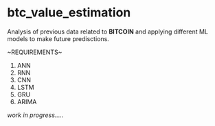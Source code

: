 # btc_value_estimation
Analysis of previous data related to **BITCOIN** and applying different ML models to make future predisctions.

~REQUIREMENTS~
1. ANN
2. RNN
3. CNN
4. LSTM
5. GRU
6. ARIMA

*work in progress.....*
